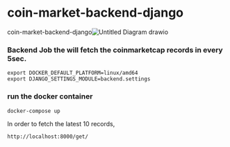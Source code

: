 # coin-market-backend-django

coin-market-backend-django![Untitled Diagram drawio](https://user-images.githubusercontent.com/26831864/225870583-7dde1fcc-5599-47d9-9eb8-768172ac6020.png)





### Backend Job the will fetch the coinmarketcap records in every 5sec.

```
export DOCKER_DEFAULT_PLATFORM=linux/amd64
export DJANGO_SETTINGS_MODULE=backend.settings
```

### run the docker container

```
docker-compose up
```

In order to fetch the latest 10 records,

```
http://localhost:8000/get/
```

